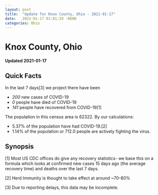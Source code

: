 ```yaml
---
layout: post
title:  "Update for Knox County, Ohio - 2021-01-17"
date:   2021-01-17 01:01:29 -0600
categories: Ohio
---
```


# Knox County, Ohio
#### Updated 2021-01-17

## Quick Facts

In the last 7 days[3] we project there have been
- *200* new cases of COVID-19
- *0* people have died of COVID-19
- *141* people have recovered from COVID-19[1]

The population in this census area is 62322. By our calculations:
- 5.37% of the population have had COVID-19.[2]
- 1.14% of the population or 712.0 people are actively fighting the virus.

## Synopsis




[1] Most US CDC offices do give any recovery statistics- we base this on a formula which looks at confirmed new cases
15 days ago (the average recovery time) and deaths over the last 7 days.

[2] Herd Immunity is thought to take effect at around ~70-80%

[3] Due to reporting delays, this data may be incomplete.
 
    